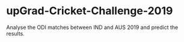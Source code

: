 # upGrad-Cricket-Challenge-2019
Analyse the ODI matches between IND and AUS 2019 and predict the results.
